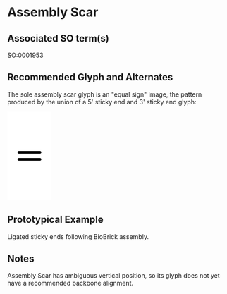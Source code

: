 # Assembly Scar

## Associated SO term(s)
SO:0001953

## Recommended Glyph and Alternates
The sole assembly scar glyph is an "equal sign" image, the pattern produced by the union of a 5' sticky end and 3' sticky end glyph:

![a relative link](assembly-scar.svg)

## Prototypical Example

Ligated sticky ends following BioBrick assembly.

## Notes
Assembly Scar has ambiguous vertical position, so its glyph does not yet have a recommended backbone alignment.

